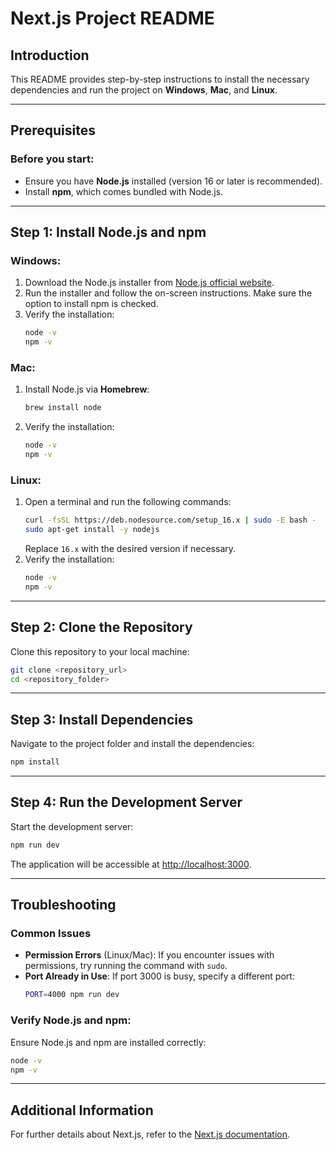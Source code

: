 # Next.js Project README

## Introduction

This README provides step-by-step instructions to install the necessary dependencies and run the project on **Windows**, **Mac**, and **Linux**.

---

## Prerequisites

### Before you start:
- Ensure you have **Node.js** installed (version 16 or later is recommended).
- Install **npm**, which comes bundled with Node.js.

---

## Step 1: Install Node.js and npm

### Windows:
1. Download the Node.js installer from [Node.js official website](https://nodejs.org/).
2. Run the installer and follow the on-screen instructions. Make sure the option to install npm is checked.
3. Verify the installation:
   ```bash
   node -v
   npm -v
   ```

### Mac:
1. Install Node.js via **Homebrew**:
   ```bash
   brew install node
   ```
2. Verify the installation:
   ```bash
   node -v
   npm -v
   ```

### Linux:
1. Open a terminal and run the following commands:
   ```bash
   curl -fsSL https://deb.nodesource.com/setup_16.x | sudo -E bash -
   sudo apt-get install -y nodejs
   ```
   Replace `16.x` with the desired version if necessary.
2. Verify the installation:
   ```bash
   node -v
   npm -v
   ```

---

## Step 2: Clone the Repository

Clone this repository to your local machine:
```bash
git clone <repository_url>
cd <repository_folder>
```

---

## Step 3: Install Dependencies

Navigate to the project folder and install the dependencies:
```bash
npm install
```

---

## Step 4: Run the Development Server

Start the development server:
```bash
npm run dev
```

The application will be accessible at [http://localhost:3000](http://localhost:3000).

---

## Troubleshooting

### Common Issues
- **Permission Errors** (Linux/Mac): If you encounter issues with permissions, try running the command with `sudo`.
- **Port Already in Use**: If port 3000 is busy, specify a different port:
  ```bash
  PORT=4000 npm run dev
  ```

### Verify Node.js and npm:
Ensure Node.js and npm are installed correctly:
```bash
node -v
npm -v
```

---

## Additional Information

For further details about Next.js, refer to the [Next.js documentation](https://nextjs.org/docs).
